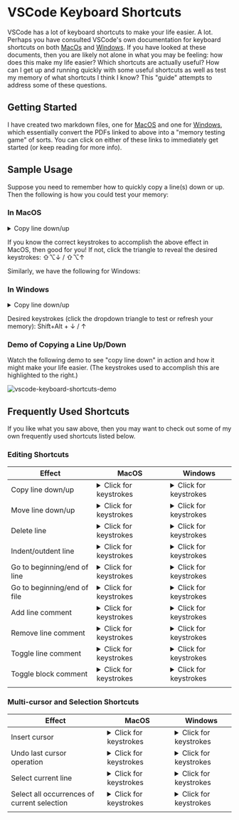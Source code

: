 # VSCode Keyboard Shortcuts

VSCode has a lot of keyboard shortcuts to make your life easier. A lot. Perhaps you have consulted VSCode's own documentation for keyboard shortcuts on both [MacOs](https://github.com/daniel-farlow/VSCode-Keyboard-Shortcuts/blob/master/VSCode%20Keyboard%20Shortcuts%20(MacOS).pdf) and [Windows](https://github.com/daniel-farlow/VSCode-Keyboard-Shortcuts/blob/master/VSCode%20Keyboard%20Shortcuts%20(Windows).pdf). If you have looked at these documents, then you are likely not alone in what you may be feeling: how does this make my life easier? Which shortcuts are actually useful? How can I get up and running quickly with some useful shortcuts as well as test my memory of what shortcuts I think I know? This "guide" attempts to address some of these questions.

## Getting Started

I have created two markdown files, one for [MacOS](https://github.com/daniel-farlow/VSCode-Keyboard-Shortcuts/blob/master/vscode-keyboard-shortcuts-macos.md) and one for [Windows](https://github.com/daniel-farlow/VSCode-Keyboard-Shortcuts/blob/master/vscode-keyboard-shortcuts-windows.md), which essentially convert the PDFs linked to above into a "memory testing game" of sorts. You can click on either of these links to immediately get started (or keep reading for more info).

## Sample Usage

Suppose you need to remember how to quickly copy a line(s) down or up. Then the following is how you could test your memory:


### In MacOS
<details><summary>Copy line down/up</summary>⇧⌥↓ / ⇧⌥↑</details>

If you know the correct keystrokes to accomplish the above effect in MacOS, then good for you! If not, click the triangle to reveal the desired keystrokes: ⇧⌥↓ / ⇧⌥↑

Similarly, we have the following for Windows:

### In Windows
<details><summary>Copy line down/up</summary>Shift+Alt + ↓ / ↑</details>

Desired keystrokes (click the dropdown triangle to test or refresh your memory): Shift+Alt + ↓ / ↑

### Demo of Copying a Line Up/Down

Watch the following demo to see "copy line down" in action and how it might make your life easier. (The keystrokes used to accomplish this are highlighted to the right.)

![vscode-keyboard-shortcuts-demo](https://user-images.githubusercontent.com/52146855/64067591-13250800-cbf9-11e9-815b-1600490b44b3.gif)

## Frequently Used Shortcuts

If you like what you saw above, then you may want to check out some of my own frequently used shortcuts listed below.

### Editing Shortcuts

| **Effect** | **MacOS** | **Windows** |
| ------ | ----- | ------- |
| Copy line down/up | <details><summary>Click for keystrokes</summary>⇧⌥↓ / ⇧⌥↑</details>| <details><summary>Click for keystrokes</summary>Shift+Alt + ↓ / ↑</details> |
| Move line down/up | <details><summary>Click for keystrokes</summary>⌥↓ / ⌥↑</details> | <details><summary>Click for keystrokes</summary>Alt+ ↑ / ↓</details>|
| Delete line | <details><summary>Click for keystrokes</summary>⇧⌘K</details> | <details><summary>Click for keystrokes</summary>Ctrl+Shift+K</details>|
| Indent/outdent line | <details><summary>Click for keystrokes</summary>⌘] / ⌘[</details> | <details><summary>Click for keystrokes</summary>Ctrl+] / [</details>|
| Go to beginning/end of line | <details><summary>Click for keystrokes</summary>←⌘ / ⌘→</details> | <details><summary>Click for keystrokes</summary>Home / End</details>|
| Go to beginning/end of file | <details><summary>Click for keystrokes</summary>⌘↑ / ⌘↓</details> | <details><summary>Click for keystrokes</summary>Ctrl+Home / Ctrl+End</details>|
| Add line comment | <details><summary>Click for keystrokes</summary>⌘K ⌘C</details> | <details><summary>Click for keystrokes</summary>Ctrl+K Ctrl+C</details>|
| Remove line comment | <details><summary>Click for keystrokes</summary>⌘K ⌘U</details> | <details><summary>Click for keystrokes</summary>Ctrl+K Ctrl+U</details>|
| Toggle line comment | <details><summary>Click for keystrokes</summary>⌘/</details> | <details><summary>Click for keystrokes</summary>Ctrl+/</details>|
| Toggle block comment | <details><summary>Click for keystrokes</summary>⇧⌥A</details> | <details><summary>Click for keystrokes</summary>Shift+Alt+A</details>|
|<img width=225/>|<img width=200/>| |

### Multi-cursor and Selection Shortcuts

| **Effect** | **MacOS** | **Windows** |
| ------ | ----- | ------- |
| Insert cursor | <details><summary>Click for keystrokes</summary>⌥ + click</details> | <details><summary>Click for keystrokes</summary>Alt+Click</details>|
| Undo last cursor operation | <details><summary>Click for keystrokes</summary>⌘U</details> | <details><summary>Click for keystrokes</summary>Ctrl+U</details>|
| Select current line | <details><summary>Click for keystrokes</summary>⌘L</details> | <details><summary>Click for keystrokes</summary>Ctrl+L</details>|
| Select all occurrences of current selection | <details><summary>Click for keystrokes</summary>⇧⌘L</details> | <details><summary>Click for keystrokes</summary>Ctrl+Shift+L</details>|
|<img width=325/>|<img width=200/>| |